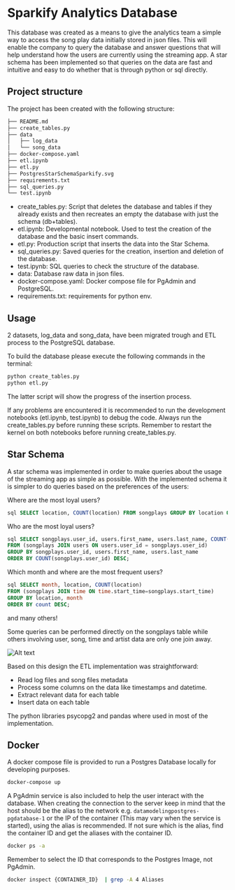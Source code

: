 # Sparkify Analytics Database

This database was created as a means to give the analytics team a simple way to access the song play data initially stored in json files. This will enable the company to query the database and answer questions that will help understand how the users are currently using the streaming app. A star schema has been implemented so that queries on the data are fast and intuitive and easy to do whether that is through python or sql directly.

## Project structure

The project has been created with the following structure:

```bash
├── README.md
├── create_tables.py
├── data
│   ├── log_data
│   └── song_data 
├── docker-compose.yaml
├── etl.ipynb
├── etl.py
├── PostgresStarSchemaSparkify.svg
├── requirements.txt
├── sql_queries.py
└── test.ipynb
```

- create_tables.py: Script that deletes the database and tables if they already exists and then recreates an empty the database with just the schema (db+tables).
- etl.ipynb: Developmental notebook. Used to test the creation of the database and the basic insert commands.
- etl.py: Production script that inserts the data into the Star Schema.
- sql_queries.py: Saved queries for the creation, insertion and deletion of the database.
- test.ipynb: SQL queries to check the structure of the database.
- data: Database raw data in json files.
- docker-compose.yaml: Docker compose file for PgAdmin and PostgreSQL.
- requirements.txt: requirements for python env.

## Usage

2 datasets, log_data and song_data, have been migrated trough and ETL process to the PostgreSQL database.

To build the database please execute the following commands in the terminal:

```bash
python create_tables.py
python etl.py
```

The latter script will show the progress of the insertion process.

If any problems are encountered it is recommended to run the development notebooks (etl.ipynb, test.ipynb) to debug the code. Always run the create_tables.py before running these scripts. Remember to restart the kernel on both notebooks before running create_tables.py.

## Star Schema

A star schema was implemented in order to make queries about the usage of the streaming app as simple as possible. With the implemented schema it is simpler to do queries based on the preferences of the users:

Where are the most loyal users?

```sql
sql SELECT location, COUNT(location) FROM songplays GROUP BY location ORDER BY count DESC LIMIT 5
```

Who are the most loyal users?

```sql
sql SELECT songplays.user_id, users.first_name, users.last_name, COUNT(songplays.user_id) 
FROM (songplays JOIN users ON users.user_id = songplays.user_id) 
GROUP BY songplays.user_id, users.first_name, users.last_name 
ORDER BY COUNT(songplays.user_id) DESC;
```

Which month and where are the most frequent users?

```sql
sql SELECT month, location, COUNT(location) 
FROM (songplays JOIN time ON time.start_time=songplays.start_time) 
GROUP BY location, month 
ORDER BY count DESC;
```
and many others!

Some queries can be performed directly on the songplays table while others involving user, song, time and artist data are only one join away.

![Alt text](https://raw.githubusercontent.com/Davidcparrar/nanodegree-datamodelingpostgres/main/PostgresStarSchemaSparkify.svg)

Based on this design the ETL implementation was straightforward:

- Read log files and song files metadata
- Process some columns on the data like timestamps and datetime.
- Extract relevant data for each table
- Insert data on each table

The python libraries psycopg2 and pandas where used in most of the implementation.

## Docker

A docker compose file is provided to run a Postgres Database locally for developing purposes. 

```bash
docker-compose up
```

A PgAdmin service is also included to help the user interact with the database. When creating the connection to the server keep in mind that the host should be the alias to the network e.g. `datamodelingpostgres-pgdatabase-1` or the IP of the container (This may vary when the service is started), using the alias is recommended. If not sure which is the alias, find the container ID and get the aliases with the container ID.

```bash
docker ps -a
```

Remember to select the ID that corresponds to the Postgres Image, not PgAdmin.

```bash
docker inspect {CONTAINER_ID}  | grep -A 4 Aliases
```
